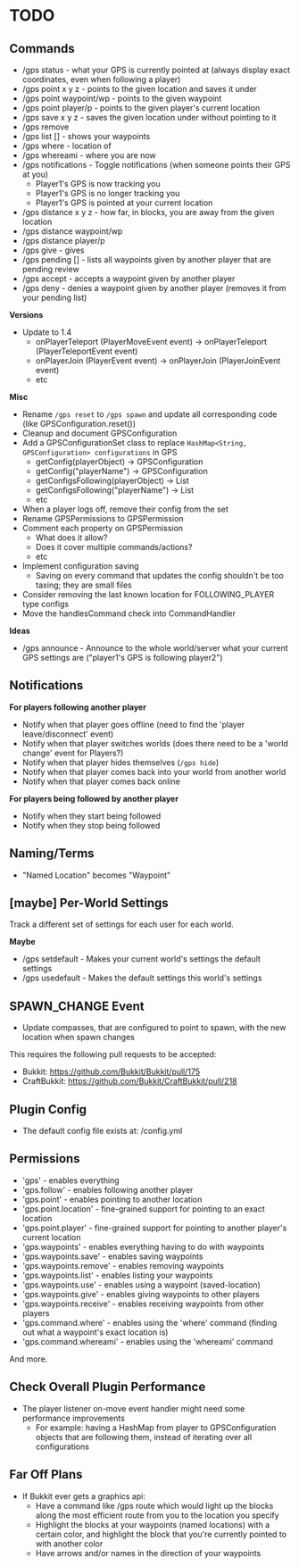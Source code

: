 # TODO

## Commands

* /gps status - what your GPS is currently pointed at (always display exact coordinates, even when following a player)
* /gps point x y z <name> - points to the given location and saves it under <name>
* /gps point waypoint/wp <name> - points to the given waypoint
* /gps point player/p <name> - points to the given player's current location
* /gps save x y z <name> - saves the given location under <name> without pointing to it
* /gps remove <name>
* /gps list [<page>] - shows your waypoints
* /gps where <name> - location of <name>
* /gps whereami - where you are now
* /gps notifications - Toggle notifications (when someone points their GPS at you)
  * Player1's GPS is now tracking you
  * Player1's GPS is no longer tracking you
  * Player1's GPS is pointed at your current location
* /gps distance x y z - how far, in blocks, you are away from the given location
* /gps distance waypoint/wp <name>
* /gps distance player/p <name>
* /gps give <player> <waypoint> - gives <player> <waypoint>
* /gps pending [<page>] - lists all waypoints given by another player that are pending review
* /gps accept <waypoint> - accepts a waypoint given by another player
* /gps deny <waypoint> - denies a waypoint given by another player (removes it from your pending list)

**Versions**

* Update to 1.4
  * onPlayerTeleport (PlayerMoveEvent event) -> onPlayerTeleport (PlayerTeleportEvent event)
  * onPlayerJoin (PlayerEvent event) -> onPlayerJoin (PlayerJoinEvent event)
  * etc

**Misc**

* Rename `/gps reset` to `/gps spawn` and update all corresponding code (like GPSConfiguration.reset())
* Cleanup and document GPSConfiguration
* Add a GPSConfigurationSet class to replace `HashMap<String, GPSConfiguration> configurations` in GPS
  * getConfig(playerObject) -> GPSConfiguration
  * getConfig("playerName") -> GPSConfiguration
  * getConfigsFollowing(playerObject) -> List<GPSConfiguration>
  * getConfigsFollowing("playerName") -> List<GPSConfiguration>
  * etc
* When a player logs off, remove their config from the set
* Rename GPSPermissions to GPSPermission
* Comment each property on GPSPermission
  * What does it allow?
  * Does it cover multiple commands/actions?
  * etc
* Implement configuration saving
  * Saving on every command that updates the config shouldn't be too taxing; they are small files
* Consider removing the last known location for FOLLOWING_PLAYER type configs
* Move the handlesCommand check into CommandHandler

**Ideas**

* /gps announce - Announce to the whole world/server what your current GPS settings are ("player1's GPS is following player2")

## Notifications

**For players following another player**

* Notify when that player goes offline (need to find the 'player leave/disconnect' event)
* Notify when that player switches worlds (does there need to be a 'world change' event for Players?)
* Notify when that player hides themselves (`/gps hide`)
* Notify when that player comes back into your world from another world
* Notify when that player comes back online

**For players being followed by another player**

* Notify when they start being followed
* Notify when they stop being followed

## Naming/Terms

* "Named Location" becomes "Waypoint"

## [maybe] Per-World Settings

Track a different set of settings for each user for each world.

**Maybe**

* /gps setdefault - Makes your current world's settings the default settings
* /gps usedefault - Makes the default settings this world's settings

## SPAWN_CHANGE Event

* Update compasses, that are configured to point to spawn, with the new location when spawn changes

This requires the following pull requests to be accepted:

* Bukkit: https://github.com/Bukkit/Bukkit/pull/175
* CraftBukkit: https://github.com/Bukkit/CraftBukkit/pull/218

## Plugin Config

* The default config file exists at: <data-folder>/config.yml

## Permissions

* 'gps' - enables everything
* 'gps.follow' - enables following another player
* 'gps.point' - enables pointing to another location
* 'gps.point.location' - fine-grained support for pointing to an exact location
* 'gps.point.player' - fine-grained support for pointing to another player's current location
* 'gps.waypoints' - enables everything having to do with waypoints
* 'gps.waypoints.save' - enables saving waypoints
* 'gps.waypoints.remove' - enables removing waypoints
* 'gps.waypoints.list' - enables listing your waypoints
* 'gps.waypoints.use' - enables using a waypoint (saved-location)
* 'gps.waypoints.give' - enables giving waypoints to other players
* 'gps.waypoints.receive' - enables receiving waypoints from other players
* 'gps.command.where' - enables using the 'where' command (finding out what a waypoint's exact location is)
* 'gps.command.whereami' - enables using the 'whereami' command

And more.

## Check Overall Plugin Performance

* The player listener on-move event handler might need some performance improvements
  * For example: having a HashMap from player to GPSConfiguration objects that are following them, instead of iterating over all configurations

## Far Off Plans

* If Bukkit ever gets a graphics api:
  * Have a command like /gps route <location> which would light up the blocks along the most efficient route from you to the location you specify
  * Highlight the blocks at your waypoints (named locations) with a certain color, and highlight the block that you're currently pointed to with another color
  * Have arrows and/or names in the direction of your waypoints
